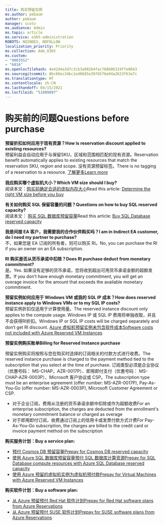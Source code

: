 ```yaml
---
title: 购买预留实例
ms.author: pebaum
author: pebaum
manager: scotv
ms.audience: Admin
ms.topic: article
ms.service: o365-administration
ROBOTS: NOINDEX, NOFOLLOW
localization_priority: Priority
ms.collection: Adm_O365
ms.custom:
- "9003552"
- "6816"
ms.openlocfilehash: 4e42d4a3d7c3cb3a08264fac768606319ffe0043
ms.sourcegitcommit: 8bc60ec34bc1e40685e3976576e04a2623f63a7c
ms.translationtype: HT
ms.contentlocale: zh-CN
ms.lasthandoff: 04/15/2021
ms.locfileid: "51809897"
---
```

# <a name="questions-before-purchase"></a><span data-ttu-id="bdf63-102">购买前的问题</span><span class="sxs-lookup"><span data-stu-id="bdf63-102">Questions before purchase</span></span>

<span data-ttu-id="bdf63-103">**预留折扣如何应用于现有资源？**</span><span class="sxs-lookup"><span data-stu-id="bdf63-103">**How is reservation discount applied to existing resources?**</span></span>  
<span data-ttu-id="bdf63-104">预留利益会自动应用于与保留SKU，区域和范围相匹配的现有资源。</span><span class="sxs-lookup"><span data-stu-id="bdf63-104">Reservation benefit automatically applies to existing resources that match the reservation SKU, region and scope.</span></span> <span data-ttu-id="bdf63-105">没有资源预留标签。</span><span class="sxs-lookup"><span data-stu-id="bdf63-105">There is no tagging of a reservation to a resource.</span></span> [<span data-ttu-id="bdf63-106">了解更多</span><span class="sxs-lookup"><span data-stu-id="bdf63-106">Learn more</span></span>](https://docs.microsoft.com/azure/cost-management-billing/reservations/save-compute-costs-reservations?WT.mc_id=Portal-Microsoft_Azure_Support#how-reservation-discount-is-applied) 

<span data-ttu-id="bdf63-107">**我应购买哪个虚拟机大小？**</span><span class="sxs-lookup"><span data-stu-id="bdf63-107">**Which VM size should I buy?**</span></span>  
<span data-ttu-id="bdf63-108">阅读本文：[购买前确定合适的虚拟内存大小](https://docs.microsoft.com/azure/virtual-machines/windows/prepay-reserved-vm-instances?toc=/azure/billing/TOC.json&WT.mc_id=Portal-Microsoft_Azure_Support#determine-the-right-vm-size-before-you-buy)</span><span class="sxs-lookup"><span data-stu-id="bdf63-108">Read this article: [Determine the right VM size before you buy](https://docs.microsoft.com/azure/virtual-machines/windows/prepay-reserved-vm-instances?toc=/azure/billing/TOC.json&WT.mc_id=Portal-Microsoft_Azure_Support#determine-the-right-vm-size-before-you-buy)</span></span>

<span data-ttu-id="bdf63-109">**有关如何购买 SQL 保留容量的问题？**</span><span class="sxs-lookup"><span data-stu-id="bdf63-109">**Questions on how to buy SQL reserved capacity?**</span></span>  
<span data-ttu-id="bdf63-110">阅读本文： [购买 SQL 数据库预留容量](https://docs.microsoft.com/azure/sql-database/sql-database-reserved-capacity?toc=/azure/billing/TOC.json&WT.mc_id=Portal-Microsoft_Azure_Support#buy-sql-database-reserved-capacity)</span><span class="sxs-lookup"><span data-stu-id="bdf63-110">Read this article: [Buy SQL Database reserved capacity](https://docs.microsoft.com/azure/sql-database/sql-database-reserved-capacity?toc=/azure/billing/TOC.json&WT.mc_id=Portal-Microsoft_Azure_Support#buy-sql-database-reserved-capacity)</span></span>

<span data-ttu-id="bdf63-111">**我是间接 EA 客户，我需要我的合作伙伴购买吗？**</span><span class="sxs-lookup"><span data-stu-id="bdf63-111">**I am in Indirect EA customer, do I need my partner to purchase?**</span></span>  
<span data-ttu-id="bdf63-112">不，如果您是 EA 订阅的所有者，则可以购买 RI。</span><span class="sxs-lookup"><span data-stu-id="bdf63-112">No, you can purchase the RI if you an owner on an EA subscription.</span></span>

<span data-ttu-id="bdf63-113">**RI 购买是否从货币承诺中扣除？**</span><span class="sxs-lookup"><span data-stu-id="bdf63-113">**Does RI purchase deduct from monetary commitment?**</span></span>  
<span data-ttu-id="bdf63-114">是。</span><span class="sxs-lookup"><span data-stu-id="bdf63-114">Yes.</span></span> <span data-ttu-id="bdf63-115">如果没有足够的货币承诺，您将收到超出可用货币承诺金额的超额发票。</span><span class="sxs-lookup"><span data-stu-id="bdf63-115">If you don’t have enough monetary commitment, you will get an overage invoice for the amount that exceeds the available monetary commitment.</span></span>

<span data-ttu-id="bdf63-116">**预留实例如何应用于 Windows VM 或我的 SQL IP 成本？**</span><span class="sxs-lookup"><span data-stu-id="bdf63-116">**How does reserved instance apply to Windows VMs or to my SQL IP costs?**</span></span>  
<span data-ttu-id="bdf63-117">预留实例折扣仅适用于计算使用量。</span><span class="sxs-lookup"><span data-stu-id="bdf63-117">The reserved instance discount only applies to the compute usage.</span></span> <span data-ttu-id="bdf63-118">Windows IP 或 SQL IP 费用将单独收取，并且不会获得RI折扣。</span><span class="sxs-lookup"><span data-stu-id="bdf63-118">Windows IP or SQL IP costs will be charged separately and don’t get RI discount.</span></span> [<span data-ttu-id="bdf63-119">Azure 虚拟机预留实例未包含软件成本</span><span class="sxs-lookup"><span data-stu-id="bdf63-119">Software costs not included with Azure Reserved VM Instances</span></span>](https://docs.microsoft.com/azure/billing/billing-reserved-instance-windows-software-costs?WT.mc_id=Portal-Microsoft_Azure_Support)  
      
<span data-ttu-id="bdf63-120">**预留实例购买账单**</span><span class="sxs-lookup"><span data-stu-id="bdf63-120">**Billing for Reserved Instance purchase**</span></span>  
      
<span data-ttu-id="bdf63-121">预留实例购买将按照与您在购买时选择的订阅相关的付款方式进行收费。</span><span class="sxs-lookup"><span data-stu-id="bdf63-121">The reserved instance purchase is charged to the payment method tied to the subscription that you select at the time of purchase.</span></span> <span data-ttu-id="bdf63-122">订阅类型必须是企业协议（优惠号码： MS-CHAP，AZR-0017P）、即用即付支付（优惠号码： MS-CHAP-AZR-0003P）、Microsoft 客户协议或 CSP。</span><span class="sxs-lookup"><span data-stu-id="bdf63-122">The subscription type must be an enterprise agreement (offer number: MS-AZR-0017P), Pay-As-You-Go (offer number: MS-AZR-0003P), Microsoft Customer Agreement or CSP.</span></span>

-   <span data-ttu-id="bdf63-123">对于企业订阅，费用从注册的货币承诺余额中扣除或作为超额收费</span><span class="sxs-lookup"><span data-stu-id="bdf63-123">For an enterprise subscription, the charges are deducted from the enrollment's monetary commitment balance or charged as overage</span></span>
-   <span data-ttu-id="bdf63-124">对于即用即付订阅，收费通过订阅上的信用卡或发票付款方式计费</span><span class="sxs-lookup"><span data-stu-id="bdf63-124">For Pay-As-You-Go subscription, the charges are billed to the credit card or invoice payment method on the subscription</span></span>

<span data-ttu-id="bdf63-125">**购买服务计划：**</span><span class="sxs-lookup"><span data-stu-id="bdf63-125">**Buy a service plan:**</span></span>

-   [<span data-ttu-id="bdf63-126">预付 Cosmos DB 预留容量</span><span class="sxs-lookup"><span data-stu-id="bdf63-126">Prepay for Cosmos DB reserved capacity</span></span>](https://docs.microsoft.com/azure/cosmos-db/cosmos-db-reserved-capacity?WT.mc_id=Portal-Microsoft_Azure_Support)
-   [<span data-ttu-id="bdf63-127">使用 Azure SQL 数据库预留容量预付 SQL 数据库计算资源</span><span class="sxs-lookup"><span data-stu-id="bdf63-127">Prepay for SQL Database compute resources with Azure SQL Database reserved capacity</span></span>](https://docs.microsoft.com/azure/sql-database/sql-database-reserved-capacity?WT.mc_id=Portal-Microsoft_Azure_Support)
-   [<span data-ttu-id="bdf63-128">使用 Azure 预留的虚拟机实例为虚拟机预付款</span><span class="sxs-lookup"><span data-stu-id="bdf63-128">Prepay for Virtual Machines with Azure Reserved VM Instances</span></span>](https://docs.microsoft.com/azure/virtual-machines/windows/prepay-reserved-vm-instances?WT.mc_id=Portal-Microsoft_Azure_Support)

<span data-ttu-id="bdf63-129">**购买软件计划：**</span><span class="sxs-lookup"><span data-stu-id="bdf63-129">**Buy a software plan:**</span></span>

-   [<span data-ttu-id="bdf63-130">从 Azure 预留预付 Red Hat 软件计划</span><span class="sxs-lookup"><span data-stu-id="bdf63-130">Prepay for Red Hat software plans from Azure Reservations</span></span>](https://docs.microsoft.com/azure/virtual-machines/linux/prepay-rhel-software-charges?WT.mc_id=Portal-Microsoft_Azure_Support)
-   [<span data-ttu-id="bdf63-131">从 Azure 预留预付 SUSE 软件计划</span><span class="sxs-lookup"><span data-stu-id="bdf63-131">Prepay for SUSE software plans from Azure Reservations</span></span>](https://docs.microsoft.com/azure/virtual-machines/linux/prepay-suse-software-charges?WT.mc_id=Portal-Microsoft_Azure_Support)